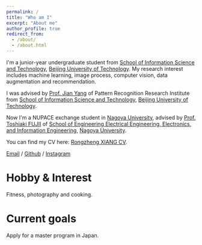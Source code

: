 ```yaml
---
permalink: /
title: "Who am I"
excerpt: "About me"
author_profile: true
redirect_from: 
  - /about/
  - /about.html
---
```


I'm a junior-year undergraduate student from [School of Information Science and Technology](https://sist.bjut.edu.cn/index.htm), [Beijing University of Technology](https://www.bjut.edu.cn/). My research interest includes machine learning, image process, computer vision, data augmentation and recommendation.

 I was advised by [Prof. Jian Yang](https://sist.bjut.edu.cn/info/1403/2486.htm) of Pattern Recognition Research Institute from [School of Information Science and Technology](https://sist.bjut.edu.cn/index.htm), [Beijing University of Technology](https://www.bjut.edu.cn/).

 Now I'm a NUPACE exchange student in [Nagoya University](https://www.nagoya-u.ac.jp/), advised by [Prof. Toshiaki FUJII](https://profs.provost.nagoya-u.ac.jp/html/100001881_en.html) of [School of Engineering Electrical Engineering, Electronics, and Information Engineering](https://www.nuee.nagoya-u.ac.jp/), [Nagoya University](https://www.nagoya-u.ac.jp/).

You can find my CV here: [Rongzheng XIANG CV](../assets/RongZheng_Xiang_CV.pdf).

[Email](mailto:xiangrongzheng@emails.bjut.edu.cn) / [Github](https://github.com/Cactus0501) / [Instagram](https://www.instagram.com/kouyousei51?igsh=OGQ5ZDc2ODk2ZA==)
                                                                                                                      

Hobby & Interest
======
Fitness, photography and cooking.

Current goals
======
Apply for a master program in Japan.
